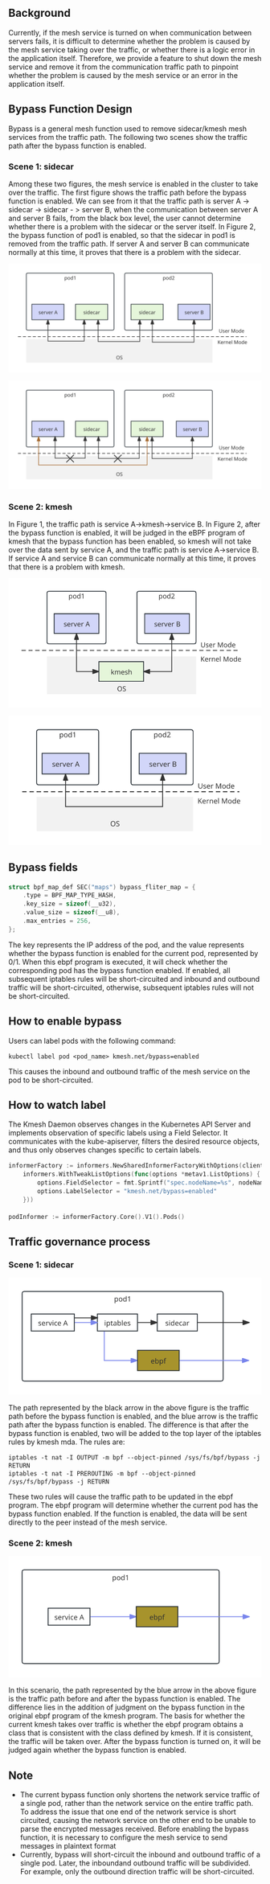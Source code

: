 ## Background

Currently, if the mesh service is turned on when communication between servers fails, it is difficult to determine whether the problem is caused by the mesh service taking over the traffic, or whether there is a logic error in the application itself. Therefore, we provide a feature to shut down the mesh service and remove it from the communication traffic path to pinpoint whether the problem is caused by the mesh service or an error in the application itself.

## Bypass Function Design

Bypass is a general mesh function used to remove sidecar/kmesh mesh services from the traffic path. The following two scenes show the traffic path after the bypass function is enabled.

### Scene 1: sidecar

Among these two figures, the mesh service is enabled in the cluster to take over the traffic. The first figure shows the traffic path before the bypass function is enabled. We can see from it that the traffic path is server A -> sidecar -> sidecar - > server B, when the communication between server A and server B fails, from the black box level, the user cannot determine whether there is a problem with the sidecar or the server itself. In Figure 2, the bypass function of pod1 is enabled, so that the sidecar in pod1 is removed from the traffic path. If server A and server B can communicate normally at this time, it proves that there is a problem with the sidecar.

![alt text](pics/sidecar_pre_bypass.svg)

![alt text](pics/sidecar_bypass.svg)

### Scene 2: kmesh

In Figure 1, the traffic path is service A->kmesh->service B. In Figure 2, after the bypass function is enabled, it will be judged in the eBPF program of kmesh that the bypass function has been enabled, so kmesh will not take over the data sent by service A, and the traffic path is service A->service B. If service A and service B can communicate normally at this time, it proves that there is a problem with kmesh.

![alt text](pics/kmesh_pre_bypass.svg)

![alt text](pics/kmesh_bypass.svg)

## Bypass fields

```c
struct bpf_map_def SEC("maps") bypass_fliter_map = {
    .type = BPF_MAP_TYPE_HASH,
    .key_size = sizeof(__u32),
    .value_size = sizeof(__u8),
    .max_entries = 256,
};
```

The key represents the IP address of the pod, and the value represents whether the bypass function is enabled for the current pod, represented by 0/1. When this ebpf program is executed, it will check whether the corresponding pod has the bypass function enabled. If enabled, all subsequent iptables rules will be short-circuited and inbound and outbound traffic will be short-circuited, otherwise, subsequent iptables rules will not be short-circuited.

## How to enable bypass

Users can label pods with the following command:

```shell
kubectl label pod <pod_name> kmesh.net/bypass=enabled
```

This causes the inbound and outbound traffic of the mesh service on the pod to be short-circuited.

## How to watch label

The Kmesh Daemon observes changes in the Kubernetes API Server and implements observation of specific labels using a Field Selector. It communicates with the kube-apiserver, filters the desired resource objects, and thus only observes changes specific to certain labels.

```go
informerFactory := informers.NewSharedInformerFactoryWithOptions(client, 0,
    informers.WithTweakListOptions(func(options *metav1.ListOptions) {
        options.FieldSelector = fmt.Sprintf("spec.nodeName=%s", nodeName)
        options.LabelSelector = "kmesh.net/bypass=enabled"
    }))

podInformer := informerFactory.Core().V1().Pods()
```

## Traffic governance process

### Scene 1: sidecar


![alt text](pics/sidecar_traffic_path.svg)

The path represented by the black arrow in the above figure is the traffic path before the bypass function is enabled, and the blue arrow is the traffic path after the bypass function is enabled. The difference is that after the bypass function is enabled, two will be added to the top layer of the iptables rules by kmesh mda. The rules are:

```shell
iptables -t nat -I OUTPUT -m bpf --object-pinned /sys/fs/bpf/bypass -j RETURN
iptables -t nat -I PREROUTING -m bpf --object-pinned /sys/fs/bpf/bypass -j RETURN
```

These two rules will cause the traffic path to be updated in the ebpf program. The ebpf program will determine whether the current pod has the bypass function enabled. If the function is enabled, the data will be sent directly to the peer instead of the mesh service.

### Scene 2: kmesh

![alt text](pics/kmesh_traffic_path.svg)

In this scenario, the path represented by the blue arrow in the above figure is the traffic path before and after the bypass function is enabled. The difference lies in the addition of judgment on the bypass function in the original ebpf program of the kmesh program. The basis for whether the current kmesh takes over traffic is whether the ebpf program obtains a class that is consistent with the class defined by kmesh. If it is consistent, the traffic will be taken over. After the bypass function is turned on, it will be judged again whether the bypass function is enabled.

## Note

- The current bypass function only shortens the network service traffic of a single pod, rather than the network service on the entire traffic path. To address the issue that one end of the network service is short circuited, causing the network service on the other end to be unable to parse the encrypted messages received. Before enabling the bypass function, it is necessary to configure the mesh service to send messages in plaintext format
- Currently, bypass will short-circuit the inbound and outbound traffic of a single pod. Later, the inboundand outbound traffic will be subdivided. For example, only the outbound direction traffic will be short-circuited.

